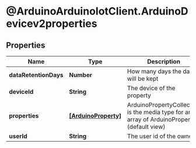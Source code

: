 # @ArduinoArduinoIotClient.ArduinoDevicev2properties

## Properties

Name | Type | Description | Notes
------------ | ------------- | ------------- | -------------
**dataRetentionDays** | **Number** | How many days the data will be kept | 
**deviceId** | **String** | The device of the property | 
**properties** | [**[ArduinoProperty]**](ArduinoProperty.md) | ArduinoPropertyCollection is the media type for an array of ArduinoProperty (default view) | 
**userId** | **String** | The user id of the owner | 


